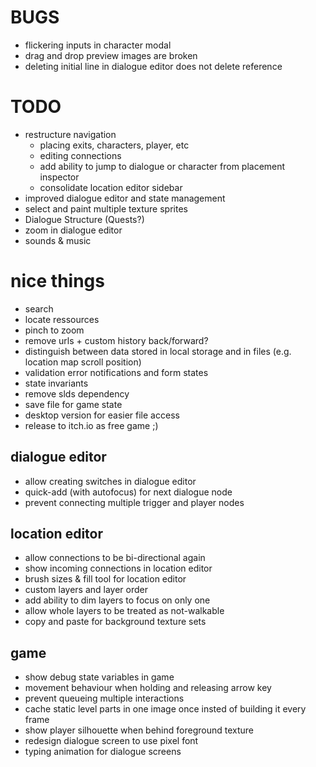 # BUGS
- flickering inputs in character modal
- drag and drop preview images are broken
- deleting initial line in dialogue editor does not delete reference

# TODO
- restructure navigation
  - placing exits, characters, player, etc
  - editing connections
  - add ability to jump to dialogue or character from placement inspector
  - consolidate location editor sidebar
- improved dialogue editor and state management
- select and paint multiple texture sprites
- Dialogue Structure (Quests?)
- zoom in dialogue editor
- sounds & music

# nice things
- search
- locate ressources
- pinch to zoom
- remove urls + custom history back/forward?
- distinguish between data stored in local storage and in files (e.g. location map scroll position)
- validation error notifications and form states
- state invariants
- remove slds dependency
- save file for game state
- desktop version for easier file access
- release to itch.io as free game ;)

## dialogue editor
- allow creating switches in dialogue editor
- quick-add (with autofocus) for next dialogue node
- prevent connecting multiple trigger and player nodes

## location editor
- allow connections to be bi-directional again
- show incoming connections in location editor
- brush sizes & fill tool for location editor
- custom layers and layer order
- add ability to dim layers to focus on only one
- allow whole layers to be treated as not-walkable
- copy and paste for background texture sets

## game
- show debug state variables in game
- movement behaviour when holding and releasing arrow key
- prevent queueing multiple interactions
- cache static level parts in one image once insted of building it every frame
- show player silhouette when behind foreground texture
- redesign dialogue screen to use pixel font
- typing animation for dialogue screens
